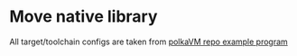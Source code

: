 # Move native library
All target/toolchain configs are taken from [polkaVM repo example program](https://github.com/paritytech/polkavm/tree/master/guest-programs/example-hello-world)